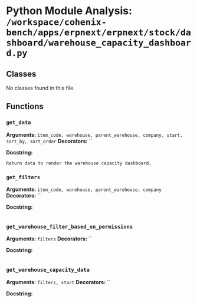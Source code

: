 # Python Module Analysis: `/workspace/cohenix-bench/apps/erpnext/erpnext/stock/dashboard/warehouse_capacity_dashboard.py`

## Classes

No classes found in this file.


## Functions

### `get_data`
**Arguments:** `item_code, warehouse, parent_warehouse, company, start, sort_by, sort_order`
**Decorators:** ``

**Docstring:**
```
Return data to render the warehouse capacity dashboard.
```
### `get_filters`
**Arguments:** `item_code, warehouse, parent_warehouse, company`
**Decorators:** ``

**Docstring:**
```

```
### `get_warehouse_filter_based_on_permissions`
**Arguments:** `filters`
**Decorators:** ``

**Docstring:**
```

```
### `get_warehouse_capacity_data`
**Arguments:** `filters, start`
**Decorators:** ``

**Docstring:**
```

```

